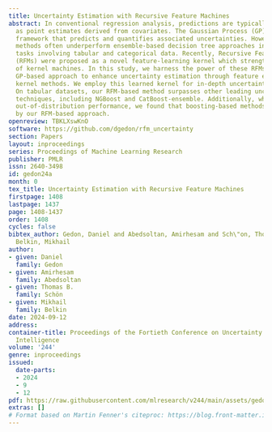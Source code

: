```yaml
---
title: Uncertainty Estimation with Recursive Feature Machines
abstract: In conventional regression analysis, predictions are typically represented
  as point estimates derived from covariates. The Gaussian Process (GP) offer a kernel-based
  framework that predicts and quantifies associated uncertainties. However, kernel-based
  methods often underperform ensemble-based decision tree approaches in regression
  tasks involving tabular and categorical data. Recently, Recursive Feature Machines
  (RFMs) were proposed as a novel feature-learning kernel which strengthens the capabilities
  of kernel machines. In this study, we harness the power of these RFMs in a probabilistic
  GP-based approach to enhance uncertainty estimation through feature extraction within
  kernel methods. We employ this learned kernel for in-depth uncertainty analysis.
  On tabular datasets, our RFM-based method surpasses other leading uncertainty estimation
  techniques, including NGBoost and CatBoost-ensemble. Additionally, when assessing
  out-of-distribution performance, we found that boosting-based methods are surpassed
  by our RFM-based approach.
openreview: TBKLXswKnO
software: https://github.com/dgedon/rfm_uncertainty
section: Papers
layout: inproceedings
series: Proceedings of Machine Learning Research
publisher: PMLR
issn: 2640-3498
id: gedon24a
month: 0
tex_title: Uncertainty Estimation with Recursive Feature Machines
firstpage: 1408
lastpage: 1437
page: 1408-1437
order: 1408
cycles: false
bibtex_author: Gedon, Daniel and Abedsoltan, Amirhesam and Sch\"on, Thomas B. and
  Belkin, Mikhail
author:
- given: Daniel
  family: Gedon
- given: Amirhesam
  family: Abedsoltan
- given: Thomas B.
  family: Schön
- given: Mikhail
  family: Belkin
date: 2024-09-12
address:
container-title: Proceedings of the Fortieth Conference on Uncertainty in Artificial
  Intelligence
volume: '244'
genre: inproceedings
issued:
  date-parts:
  - 2024
  - 9
  - 12
pdf: https://raw.githubusercontent.com/mlresearch/v244/main/assets/gedon24a/gedon24a.pdf
extras: []
# Format based on Martin Fenner's citeproc: https://blog.front-matter.io/posts/citeproc-yaml-for-bibliographies/
---
```

